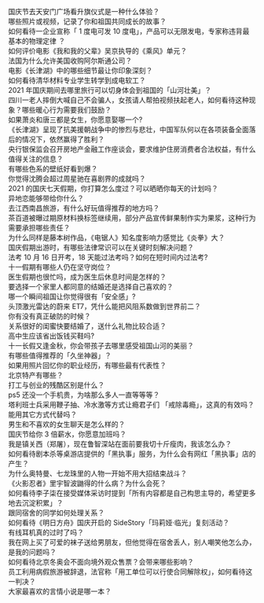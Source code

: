 国庆节去天安门广场看升旗仪式是一种什么体验？  
哪些照片或视频，记录了你和祖国共同成长的故事？  
如何看待一企业宣称「 1 度电可发 10 度电」，产品可以无限发电，专家称违背最基本的物理定律 ？  
如何评价电影《我和我的父辈》吴京执导的《乘风》单元？  
法国为什么允许美国收购阿尔斯通公司？  
电影《长津湖》中的哪些细节最让你印象深刻？  
如何看待清华材料专业学生转学到成电软工？  
2021 年国庆期间去哪里旅行可以切身体会到祖国的「山河壮美」？  
四川一老人摔倒大喊自己不会骗人，女孩请人帮拍视频扶起老人，如何看待这种现象？哪些暖心行为需要我们鼓励？  
如果萧炎和唐三都是女生，你愿意娶哪一个?  
《长津湖》呈现了抗美援朝战争中的惨烈与悲壮，中国军队何以在各项装备全面落后的情况下，依然赢得了胜利？  
央行银保监会召开房地产金融工作座谈会，要求维护住房消费者合法权益，有什么值得关注的信息？  
有哪些色系的壁纸好看到爆？  
你觉得沈腾会超过周星驰在喜剧界的成就吗？  
2021 的国庆七天假期，你打算怎么度过？可以晒晒你每天的计划吗？  
异地恋能够带给你什么？  
去江西南昌旅游，有什么好玩值得推荐的地方吗？  
茶百道被曝过期原材料换标签继续用，部分产品宣传鲜果制作实为果浆，这种行为需要承担哪些责任？  
为什么同样是藤本树作品，《电锯人》知名度影响力感觉比《炎拳》大？  
国庆假期出游时，有哪些法律常识可以在关键时刻解决问题？  
法考 10 月 16 日开考，18 天能过法考吗？如何在短时间内过法考?  
十一假期有哪些人仍在坚守岗位？  
医生假期也很忙吗，成为医生后休息时间是怎样的？  
要选择一个家里人都同意的结婚还是选择自己喜欢的？  
哪一个瞬间祖国让你觉得很有「安全感」?  
头顶激光雷达的蔚来 ET7，凭什么能把风阻系数做到世界前二？  
你有没有真正破防的时候？  
关系很好的闺蜜快要结婚了，送什么礼物比较合适？  
高中生应该省出饭钱买鞋吗?  
十一长假又逢金秋，你会带孩子去哪里感受祖国山河的美丽？  
有哪些值得推荐的「久坐神器」？  
如果用照片回忆你的职业经历，有哪些最有代表性？  
北京特产有哪些？  
打工与创业的残酷区别是什么？  
ps5 还没一个手机贵，为啥那么多人一直等等等？  
塔利班士兵采用鞭子抽、冷水激等方式让瘾君子们 「戒除毒瘾」，这真的有效吗？能用其它方式代替吗？  
男生和不喜欢的女生聊天是怎么样的？  
国庆节给你 3 倍薪水，你愿意加班吗？  
我是镇关西（郑屠），现在鲁智深站在面前要我切十斤瘦肉，我该怎么办？  
如何看待剧本杀等桌游店提供的「黑执事」服务，为什么会有网红「黑执事」店的产生？  
为什么奥特曼、七龙珠里的人物一开始不用大招结束战斗？  
《火影忍者》里宇智波鼬得的什么病？为什么会死？  
如何看待李子柒在接受媒体采访时提到「所有内容都是自己构思主导的，希望更多地去沉淀积累」？  
跟同宿舍的同学如何处理关系？  
如何看待《明日方舟》国庆开启的 SideStory「玛莉娅·临光」复刻活动？  
有线耳机真的过时了吗？  
我在网上买了可爱的袜子送给男朋友，但他觉得在宿舍丢人，别人嘲笑他怎么办，是我的问题吗？  
如何看待北京冬奥会不面向境外观众售票？会带来哪些影响？  
员工利用病假旅游被辞退，法官称「用工单位可以行使合同解除权」，如何看待这一判决？  
大家最喜欢的言情小说是哪一本？  
